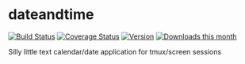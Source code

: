dateandtime
===========

[![Build Status](https://travis-ci.org/a-tal/dateandtime.png?branch=master)](https://travis-ci.org/a-tal/dateandtime)
[![Coverage Status](https://coveralls.io/repos/a-tal/dateandtime/badge.png?branch=master)](https://coveralls.io/r/a-tal/dateandtime?branch=master)
[![Version](https://pypip.in/v/dateandtime/badge.png)](https://pypi.python.org/pypi/dateandtime/)
[![Downloads this month](https://pypip.in/d/dateandtime/badge.png)](https://pypi.python.org/pypi/dateandtime/)

Silly little text calendar/date application for tmux/screen sessions
